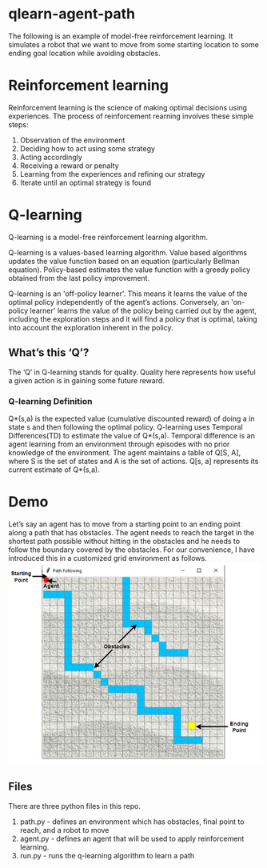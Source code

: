 # qlearn-agent-path
The following is an example of model-free reinforcement learning.
It simulates a robot that we want to move from some starting location to some ending goal location while avoiding obstacles.

# Reinforcement learning
Reinforcement learning is the science of making optimal decisions using experiences. 
The process of reinforcement rearning involves these simple steps:
1. Observation of the environment
1. Deciding how to act using some strategy
1. Acting accordingly
1. Receiving a reward or penalty
1. Learning from the experiences and refining our strategy
1. Iterate until an optimal strategy is found

# Q-learning
Q-learning is a model-free reinforcement learning algorithm.

Q-learning is a values-based learning algorithm. Value based algorithms updates the value function based on an equation (particularly Bellman equation).
Policy-based estimates the value function with a greedy policy obtained from the last policy improvement.

Q-learning is an 'off-policy learner'. This means it learns the value of the optimal policy independently of the agent’s actions.
Conversely, an 'on-policy learner' learns the value of the policy being carried out by the agent, including the exploration steps and it will find a policy that is optimal, taking into account the exploration inherent in the policy.

## What’s this ‘Q’?
The ‘Q’ in Q-learning stands for quality. Quality here represents how useful a given action is in gaining some future reward.

### Q-learning Definition
Q*(s,a) is the expected value (cumulative discounted reward) of doing a in state s and then following the optimal policy.
Q-learning uses Temporal Differences(TD) to estimate the value of Q*(s,a). Temporal difference is an agent learning from an environment through episodes with no prior knowledge of the environment.
The agent maintains a table of Q[S, A], where S is the set of states and A is the set of actions.
Q[s, a] represents its current estimate of Q*(s,a).

# Demo
Let’s say an agent has to move from a starting point to an ending point along a path that has obstacles. 
The agent needs to reach the target in the shortest path possible without hitting in the obstacles and he needs to follow the boundary covered by the obstacles. 
For our convenience, I have introduced this in a customized grid environment as follows.
![Demo](images/demo.png)

## Files
There are three python files in this repo.
1. path.py - defines an environment which has obstacles, final point to reach, and a robot to move
1. agent.py - defines an agent that will be used to apply reinforcement learning. 
1. run.py - runs the q-learning algorithm to learn a path
